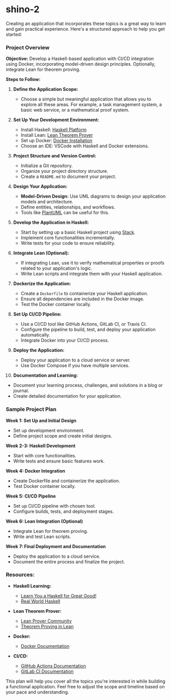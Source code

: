 # shino-2

Creating an application that incorporates these topics is a great way to learn and gain practical experience. Here's a structured approach to help you get started:

### Project Overview

**Objective:** Develop a Haskell-based application with CI/CD integration using Docker, incorporating model-driven design principles. Optionally, integrate Lean for theorem proving.

**Steps to Follow:**

1. **Define the Application Scope:**
   - Choose a simple but meaningful application that allows you to explore all these areas. For example, a task management system, a basic web service, or a mathematical proof system.

2. **Set Up Your Development Environment:**
   - Install Haskell: [Haskell Platform](https://www.haskell.org/platform/)
   - Install Lean: [Lean Theorem Prover](https://leanprover.github.io/)
   - Set up Docker: [Docker Installation](https://docs.docker.com/get-docker/)
   - Choose an IDE: VSCode with Haskell and Docker extensions.

3. **Project Structure and Version Control:**
   - Initialize a Git repository.
   - Organize your project directory structure.
   - Create a `README.md` to document your project.

4. **Design Your Application:**
   - **Model-Driven Design:** Use UML diagrams to design your application models and architecture.
   - Define entities, relationships, and workflows.
   - Tools like [PlantUML](https://plantuml.com/) can be useful for this.

5. **Develop the Application in Haskell:**
   - Start by setting up a basic Haskell project using [Stack](https://docs.haskellstack.org/en/stable/README/).
   - Implement core functionalities incrementally.
   - Write tests for your code to ensure reliability.

6. **Integrate Lean (Optional):**
   - If integrating Lean, use it to verify mathematical properties or proofs related to your application's logic.
   - Write Lean scripts and integrate them with your Haskell application.

7. **Dockerize the Application:**
   - Create a `Dockerfile` to containerize your Haskell application.
   - Ensure all dependencies are included in the Docker image.
   - Test the Docker container locally.

8. **Set Up CI/CD Pipeline:**
   - Use a CI/CD tool like GitHub Actions, GitLab CI, or Travis CI.
   - Configure the pipeline to build, test, and deploy your application automatically.
   - Integrate Docker into your CI/CD process.

9. **Deploy the Application:**
   - Deploy your application to a cloud service or server.
   - Use Docker Compose if you have multiple services.

10. **Documentation and Learning:**
   - Document your learning process, challenges, and solutions in a blog or journal.
   - Create detailed documentation for your application.

### Sample Project Plan

**Week 1: Set Up and Initial Design**
- Set up development environment.
- Define project scope and create initial designs.

**Week 2-3: Haskell Development**
- Start with core functionalities.
- Write tests and ensure basic features work.

**Week 4: Docker Integration**
- Create Dockerfile and containerize the application.
- Test Docker container locally.

**Week 5: CI/CD Pipeline**
- Set up CI/CD pipeline with chosen tool.
- Configure builds, tests, and deployment stages.

**Week 6: Lean Integration (Optional)**
- Integrate Lean for theorem proving.
- Write and test Lean scripts.

**Week 7: Final Deployment and Documentation**
- Deploy the application to a cloud service.
- Document the entire process and finalize the project.

### Resources:

- **Haskell Learning:**
  - [Learn You a Haskell for Great Good!](http://learnyouahaskell.com/)
  - [Real World Haskell](http://book.realworldhaskell.org/)
  
- **Lean Theorem Prover:**
  - [Lean Prover Community](https://leanprover.github.io/)
  - [Theorem Proving in Lean](https://leanprover.github.io/theorem_proving_in_lean/)

- **Docker:**
  - [Docker Documentation](https://docs.docker.com/)
  
- **CI/CD:**
  - [GitHub Actions Documentation](https://docs.github.com/en/actions)
  - [GitLab CI Documentation](https://docs.gitlab.com/ee/ci/)

This plan will help you cover all the topics you're interested in while building a functional application. Feel free to adjust the scope and timeline based on your pace and understanding.

